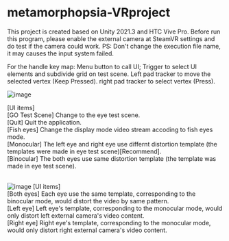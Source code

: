 # metamorphopsia-VRproject
This project is created based on Unity 2021.3 and HTC Vive Pro. Before run this program, please enable the external camera at SteamVR settings and do test if the camera could work. 
PS: Don't change the execution file name, it may causes the input system failed.

For the handle key map: Menu button to call UI;
                        Trigger to select UI elements and subdivide grid on test scene.
                        Left pad tracker to move the selected vertex (Keep Pressed).
                        right pad tracker to select vertex (Press).


![image](https://user-images.githubusercontent.com/50432013/186716078-9151d6b8-94a4-424b-90c9-b92fd46095e8.png)

[UI items]</br>
[GO Test Scene] Change to the eye test scene.</br>
[Quit] Quit the application.</br>
[Fish eyes] Change the display mode video stream accoding to fish eyes mode.</br>
[Monocular] The left eye and right eye use differnt distortion template (the templates were made in eye test scene)[Recommend].</br>
[Binocular] The both eyes use same distortion template (the template was made in eye test scene).</br></br>


![image](https://user-images.githubusercontent.com/50432013/186719341-146b512f-8022-4d1e-96d4-cbc50704675b.png)
[UI items]</br>
[Both eyes] Each eye use the same template, corresponding to the binocular mode, would distort the video by same pattern.</br>
[Left eye] Left eye's template, corresponding to the monocular mode, would only distort left external camera's video content.</br>
[Right eye] Right eye's template, corresponding to the monocular mode, would only distort right external camera's video content.</br>
